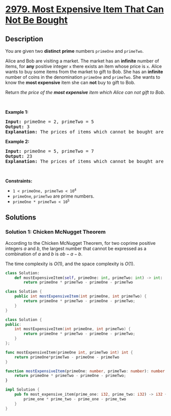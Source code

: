 # [2979. Most Expensive Item That Can Not Be Bought](https://leetcode.com/problems/most-expensive-item-that-can-not-be-bought)


## Description

<p>You are given two <strong>distinct</strong> <strong>prime</strong> numbers <code>primeOne</code> and <code>primeTwo</code>.</p>

<p>Alice and Bob are visiting a market. The market has an <strong>infinite</strong> number of items, for <strong>any</strong> positive integer <code>x</code> there exists an item whose price is <code>x</code>. Alice wants to buy some items from the market to gift to Bob. She has an <strong>infinite</strong> number of coins in the denomination <code>primeOne</code> and <code>primeTwo</code>. She wants to know the <strong>most expensive</strong> item she can <strong>not</strong> buy to gift to Bob.</p>

<p>Return <em>the price of the <strong>most expensive</strong> item which Alice can not gift to Bob</em>.</p>

<p>&nbsp;</p>
<p><strong class="example">Example 1:</strong></p>

<pre>
<strong>Input:</strong> primeOne = 2, primeTwo = 5
<strong>Output:</strong> 3
<strong>Explanation:</strong> The prices of items which cannot be bought are [1,3]. It can be shown that all items with a price greater than 3 can be bought using a combination of coins of denominations 2 and 5.
</pre>

<p><strong class="example">Example 2:</strong></p>

<pre>
<strong>Input:</strong> primeOne = 5, primeTwo = 7
<strong>Output:</strong> 23
<strong>Explanation:</strong> The prices of items which cannot be bought are [1,2,3,4,6,8,9,11,13,16,18,23]. It can be shown that all items with a price greater than 23 can be bought.
</pre>

<p>&nbsp;</p>
<p><strong>Constraints:</strong></p>

<ul>
	<li><code>1 &lt; primeOne, primeTwo &lt; 10<sup>4</sup></code></li>
	<li><code>primeOne</code>, <code>primeTwo</code> are prime numbers.</li>
	<li><code>primeOne * primeTwo &lt; 10<sup>5</sup></code></li>
</ul>

## Solutions

### Solution 1: Chicken McNugget Theorem

According to the Chicken McNugget Theorem, for two coprime positive integers $a$ and $b$, the largest number that cannot be expressed as a combination of $a$ and $b$ is $ab - a - b$.

The time complexity is $O(1)$, and the space complexity is $O(1)$.

<!-- tabs:start -->

```python
class Solution:
    def mostExpensiveItem(self, primeOne: int, primeTwo: int) -> int:
        return primeOne * primeTwo - primeOne - primeTwo
```

```java
class Solution {
    public int mostExpensiveItem(int primeOne, int primeTwo) {
        return primeOne * primeTwo - primeOne - primeTwo;
    }
}
```

```cpp
class Solution {
public:
    int mostExpensiveItem(int primeOne, int primeTwo) {
        return primeOne * primeTwo - primeOne - primeTwo;
    }
};
```

```go
func mostExpensiveItem(primeOne int, primeTwo int) int {
	return primeOne*primeTwo - primeOne - primeTwo
}
```

```ts
function mostExpensiveItem(primeOne: number, primeTwo: number): number {
    return primeOne * primeTwo - primeOne - primeTwo;
}
```

```rust
impl Solution {
    pub fn most_expensive_item(prime_one: i32, prime_two: i32) -> i32 {
        prime_one * prime_two - prime_one - prime_two
    }
}
```

<!-- tabs:end -->

<!-- end -->
